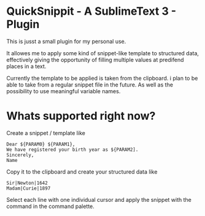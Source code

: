 # QuickSnippit - A SublimeText 3 - Plugin

This is jusst a small plugin for my personal use.

It allowes me to apply some kind of snippet-like template to structured data, effectively giving the opportunity of filling multiple values at predifend places in a text.

Currently the template to be applied is taken from the clipboard. i plan to be able to take from a regular snippet file in the future.
As well as the possibility to use meaningful variable names.

# Whats supported right now?

Create a snippet / template like

    Dear ${PARAM0} ${PARAM1},
    We have registered your birth year as ${PARAM2].
    Sincerely,
    Name


Copy it to the clipboard and create your structured data like

    Sir|Newton|1642
    Madam|Curie|1897

Select each line with one individual cursor and apply the snippet with the command in the command palette.


